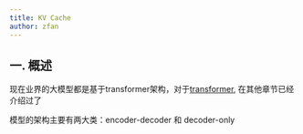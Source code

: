 ```yaml
---
title: KV Cache 
author: zfan
---
```


## 一. 概述
现在业界的大模型都是基于transformer架构，对于[transformer](docs/notes/algorithm/transformer.md), 在其他章节已经介绍过了

模型的架构主要有两大类：encoder-decoder 和 decoder-only